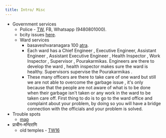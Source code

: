 ```yaml
---
title: Intro/ Misc
---
```


- Government services
    - Police - [TW](https://twitter.com/BlrCityPolice), FB, Whatsapp (9480801000).
    - bcity issues [here](http://www.bcity.in/issues/6801).
    - Ward services
        - basaveshvaranagara 100 [atra](http://www.bcity.in/wards/basaveshwara-nagar).
        - Each ward has a Chief Engineer , Executive Engineer, Assistant Engineer , Assistant Executive Engineer , Health Inspector , Work Inspector , Supervisor , Pourakarmikas. Engineers are there to develop the ward , health inspector makes sure the ward is healthy. Supervisors supervise the Pourakarmikas .
        - These many officers are there to take care of one ward but still we are not able to overcome the garbage issue , it's only because that the people are not aware of what is to be done when their garbage isn't taken or any work in the ward to be taken care off. First thing to do is to go to the ward office and complaint about your problem, by doing so you will have a bridge connection with the officials and your problem is solved.
- Trouble spots
    - [map](https://www.google.com/maps/d/u/0/viewer?mid=1asgLRhOHyT2T--cGDoqrzkEuqdQ&shorturl=1)
- प्राचीन-मन्दिराणि
    - old temples - [TW16](https://twitter.com/ColonelGerard/status/775920873744113664)